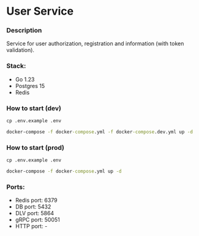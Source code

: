 # User Service

### Description
Service for user authorization, registration and information (with token validation).

### Stack:
- Go 1.23
- Postgres 15
- Redis

### How to start (dev)
```cmd
cp .env.example .env
```

```cmd
docker-compose -f docker-compose.yml -f docker-compose.dev.yml up -d
```

### How to start (prod)
```cmd
cp .env.example .env
```

```cmd
docker-compose -f docker-compose.yml up -d
```

### Ports:
- Redis port: 6379
- DB port: 5432
- DLV port: 5864
- gRPC port: 50051
- HTTP port: -